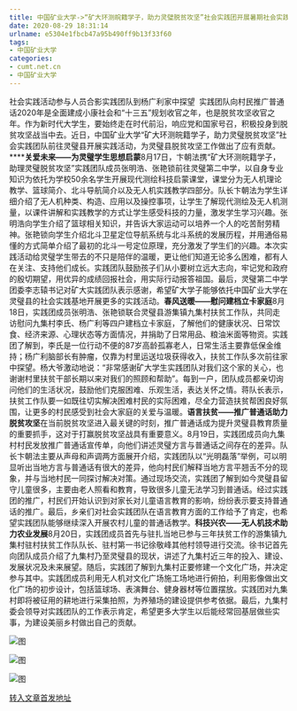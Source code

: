 ```yaml
---
title: 中国矿业大学->“矿大环测皖籍学子，助力灵璧脱贫攻坚”社会实践团开展暑期社会实践活动 | cumt.net.cn
date: 2020-08-29 18:31:14
urlname: e5304e1fbcb47a95b490ff9b13f33f60
tags: 
- 中国矿业大学
categories:
- cumt.net.cn
- 中国矿业大学
---
```

社会实践活动参与人员合影实践团队到杨广利家中探望  实践团队向村民推广普通话2020年是全面建成小康社会和“十三五”规划收官之年，也是脱贫攻坚收官之年。作为新时代大学生，要始终走在时代前沿，响应党和国家号召，积极投身到脱贫攻坚战当中去。近日，中国矿业大学“矿大环测皖籍学子，助力灵璧脱贫攻坚”社会实践团队前往灵璧县开展实践活动，为灵璧县脱贫攻坚工作做出了应有贡献。******关爱未来——为灵璧学生思想启蒙**8月17日，卞朝法携“矿大环测皖籍学子，助理灵璧脱贫攻坚”实践团队成员张明浩、张艳锁前往灵璧第二中学，以自身专业知识为依托为学校50余名学生开展现代测绘科技启蒙课堂，课堂分为无人机理论教学、篮球简介、北斗导航简介以及无人机实践教学四部分。队长卞朝法为学生详细介绍了无人机种类、构造、应用以及操控事项，让学生了解现代测绘及无人机测量，以课件讲解和实践教学的方式让学生感受科技的力量，激发学生学习兴趣。张明浩向学生介绍了篮球相关知识，并告诉大家运动可以培养一个人的吃苦耐劳精神。张艳锁向学生介绍北斗卫星定位导航系统与北斗系统的发展历程，并用通俗易懂的方式简单介绍了最初的北斗一号定位原理，充分激发了学生们的兴趣。本次实践活动给灵璧学生带去的不只是陪伴的温暖，更让他们知道无论多么困难，都有人在关注、支持他们成长。实践团队鼓励孩子们从小要树立远大志向，牢记党和政府的殷切期望，用优异的成绩回报社会，用实际行动报答祖国。最后，灵璧第二中学团委李志辕书记对矿大实践团队表示感谢，希望矿大学子能够依托中国矿业大学在灵璧县的社会实践基地开展更多的实践活动。**春风送暖——慰问建档立卡家庭**8月18日，实践团成员张明浩、张艳锁联合灵璧县游集镇九集村扶贫工作队，共同走访慰问九集村李氏、杨广利等四户建档立卡家庭，了解他们的健康状况、日常饮食、经济来源、心理状态等方面情况，并捐助了日常用品、粮油米面等物资。实践团了解到，李氏是一位行动不便的87岁高龄孤寡老人，日常生活主要靠低保金维持；杨广利脑部长有肿瘤，仅靠为村里运送垃圾获得收入，扶贫工作队多次前往家中探望。杨大爷激动地说：“非常感谢矿大学生实践团队对我们这个家的关心，也谢谢村里扶贫干部长期以来对我们的照顾和帮助”。每到一户，团队成员都亲切询问他们的生活状况，鼓励他们克服困难、乐观生活，表达关怀之情。蒋队长表示，扶贫工作队要一如既往切实解决困难村民的实际困难，尽全力营造扶贫帮困良好氛围，让更多的村民感受到社会大家庭的关爱与温暖。**语言扶贫——推广普通话助力脱贫攻坚**在当前脱贫攻坚进入最关键的时刻，推广普通话成为提升灵璧县教育质量的重要抓手，这对于打赢脱贫攻坚战具有重要意义。8月19日，实践团成员向九集村村民发放推广普通话宣传单，向他们讲述灵璧方言与普通话之间存在的差异。队长卞朝法主要从声母和声调两方面展开介绍，实践团队以“光明磊落”举例，可以明显听出当地方言与普通话有很大的差异，他向村民们解释当地方言平翘舌不分的现象，并与当地村民一同探讨解决对策。通过现场交流，实践团了解到如今灵璧县留守儿童很多，主要由老人照看和教育，导致很多儿童无法学习到普通话。经过实践团的推广，村民们开始认识到对家长对儿童语言教育的影响，纷纷表示要支持普通话的推广。最后，乡亲们对社会实践团队在语言教育方面的工作给予了肯定，也希望实践团队能够继续深入开展农村儿童的普通话教学。**科技兴农——无人机技术助力农业发展**8月20日，实践团成员首先与驻扎当地已参与三年扶贫工作的游集镇九集村驻村扶贫工作队队长、驻村第一书记徐敬峰其他村领导进行交流。徐书记首先向团队成员介绍了九集村乃至灵璧县的现状，讲述了九集村近三年的投入、建设、发展状况及未来展望。随后，实践团了解到九集村正要修建一个文化广场，并决定参与其中。实践团成员利用无人机对文化广场施工场地进行俯拍，利用影像做出文化广场的初步设计，包括篮球场、表演舞台、健身器材等位置摆放。实践团对九集村即将被征用的耕地进行采集拍照，为养殖场的建设提供参考依据。最后，九集村委会领导对实践团队的工作表示肯定，希望更多大学生以后能经常回基层做些实事，为建设美丽乡村做出自己的贡献。    

![图](http://xwzx.cumt.edu.cn/_upload/article/images/94/cd/5f4c0d60465aafbc85bb421362ef/03b0b82f-91b4-4b17-9d6d-d16e54a068f3.jpg)

![图](http://xwzx.cumt.edu.cn/_upload/article/images/94/cd/5f4c0d60465aafbc85bb421362ef/46c8002a-c878-48da-8068-5ac60aac2c74.jpg)

![图](http://xwzx.cumt.edu.cn/_upload/article/images/94/cd/5f4c0d60465aafbc85bb421362ef/b50ca389-a97c-4b26-b88f-b264657ebec8.jpg)

[转入文章首发地址](http://xwzx.cumt.edu.cn/c0/d0/c523a573648/page.htm)